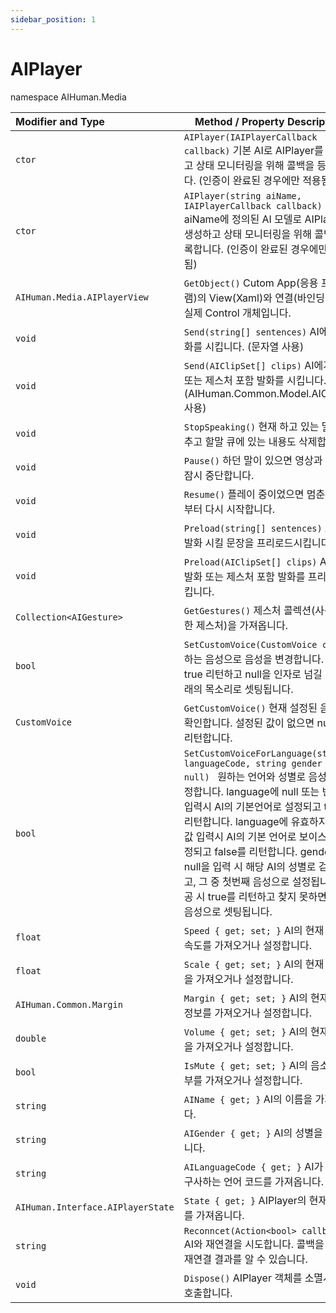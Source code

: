 ```yaml
---
sidebar_position: 1
---
```


# AIPlayer

namespace AIHuman.Media

| Modifier and Type                    | Method / Property Description                                |
| :----------------------------------- | ------------------------------------------------------------ |
| `ctor`                               | `AIPlayer(IAIPlayerCallback callback)` 기본 AI로 AIPlayer를 생성하고 상태 모니터링을 위해 콜백을 등록합니다. (인증이 완료된 경우에만 적용됨) |
| `ctor`                               | `AIPlayer(string aiName, IAIPlayerCallback callback)` aiName에 정의된 AI 모델로 AIPlayer를 생성하고 상태 모니터링을 위해 콜백을 등록합니다. (인증이 완료된 경우에만 적용됨) |
| `AIHuman.Media.AIPlayerView`         | `GetObject()` Cutom App(응용 프로그램)의 View(Xaml)와 연결(바인딩)되는 실제 Control 개체입니다. |
| `void`                               | `Send(string[] sentences)` AI에게 발화를 시킵니다. (문자열 사용) |
| `void`                               | `Send(AIClipSet[] clips)` AI에게 발화 또는 제스처 포함 발화를 시킵니다. (AIHuman.Common.Model.AIClipSet 사용) |
| `void`                               | `StopSpeaking()` 현재 하고 있는 말을 멈추고 할말 큐에 있는 내용도 삭제합니다. |
| `void`                               | `Pause()` 하던 말이 있으면 영상과 음성을 잠시 중단합니다.                                    |
| `void`                               | `Resume()` 플레이 중이었으면 멈춘곳에서부터 다시 시작합니다.   |
| `void`                               | `Preload(string[] sentences)` AI에게 발화 시킬 문장을 프리로드시킵니다. |
| `void`                               | `Preload(AIClipSet[] clips)` AI에게 발화 또는 제스처 포함 발화를 프리로드시킵니다. |
| `Collection<AIGesture>`              | `GetGestures()` 제스처 콜렉션(사용가능한 제스처)을 가져옵니다. |
| `bool`                               | `SetCustomVoice(CustomVoice cv)` 원하는 음성으로 음성을 변경합니다. 성공시 true 리턴하고 null을 인자로 넘길 시 본래의 목소리로 셋팅됩니다.|
| `CustomVoice`                        | `GetCustomVoice()` 현재 설정된 음성을 확인합니다. 설정된 값이 없으면 null을 리턴합니다. |
| `bool`                        | `SetCustomVoiceForLanguage(string languageCode, string gender = null) ` 원하는 언어와 성별로 음성을 설정합니다. language에 null 또는 빈 값 입력시 AI의 기본언어로 설정되고 true를 리턴합니다. language에 유효하지 않은 값 입력시 AI의 기본 언어로 보이스가 설정되고 false를 리턴합니다. gender에 null을 입력 시 해당 AI의 성별로 검색되고, 그 중 첫번째 음성으로 설정됩니다. 성공 시 true를 리턴하고 찾지 못하면 기본 음성으로 셋팅됩니다. |
| `float`                              | `Speed { get; set; }` AI의 현재 발화 속도를 가져오거나 설정합니다.   |
| `float`                              | `Scale { get; set; }` AI의 현재 스케일을 가져오거나 설정합니다.      |
| `AIHuman.Common.Margin`              | `Margin { get; set; }` AI의 현재 여백 정보를 가져오거나 설정합니다.  |
| `double`                             | `Volume { get; set; }` AI의 현재 볼륨을 가져오거나 설정합니다.      |
| `bool`                             | `IsMute { get; set; }` AI의 음소거 여부를 가져오거나 설정합니다.      |
| `string`                             | `AIName { get; }` AI의 이름을 가져옵니다.                          |
| `string`                             | `AIGender { get; }` AI의 성별을 가져옵니다.                        |
| `string`                             | `AILanguageCode { get; }` AI가 현재 구사하는 언어 코드를 가져옵니다.         |
| `AIHuman.Interface.AIPlayerState`    | `State { get; }` AIPlayer의 현재 상태를 가져옵니다.                 |
| `string`                             | `Reconncet(Action<bool> callback)` AI와 재연결을 시도합니다. 콜백을 통해 재연결 결과를 알 수 있습니다.           |
| `void`                               | `Dispose()` AIPlayer 객체를 소멸시킬 때 호출합니다.              |